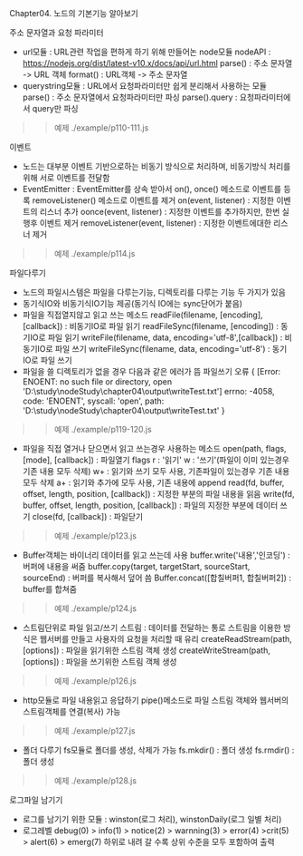 Chapter04. 노드의 기본기능 알아보기

주소 문자열과 요청 파라미터 
- url모듈 : URL관련 작업을 편하게 하기 위해 만들어논 node모듈
  nodeAPI : https://nodejs.org/dist/latest-v10.x/docs/api/url.html
  parse() : 주소 문자열 -> URL 객체
  format() : URL객체 -> 주소 문자열
- querystring모듈 : URL에서 요청파라미터만 쉽게 분리해서 사용하는 모듈
  parse() : 주소 문자열에서 요청파라미터만 파싱
  parse().query : 요청파라미터에서 query만 파싱
>> 예제 ./example/p110-111.js

이벤트
- 노드는 대부분 이벤트 기반으로하는 비동기 방식으로 처리하며, 비동기방식 처리를 위해 서로 이벤트를 전달함
- EventEmitter : 
  EventEmitter를 상속 받아서 on(), once() 메소드로 이벤트를 등록 removeListener() 메소드로 이벤트를 제거
  on(event, listener) : 지정한 이벤트의 리스너 추가
    oonce(event, listener) : 지정한 이벤트를 추가하지만, 한번 실행후 이벤트 제거
    removeListener(event, listener) : 지정한 이벤트에대한 리스너 제거
>> 예제 ./example/p114.js

파일다루기
- 노드의 파일시스템은 파일을 다루는기능, 디렉토리를 다루는 기능 두 가지가 있음
- 동기식IO와 비동기식IO기능 제공(동기식 IO에는 sync단어가 붙음)
- 파일을 직접열지않고 읽고 쓰는 메소드
  readFile(filename, [encoding],[callback]) : 비동기IO로 파일 읽기
  readFileSync(filename, [encoding]) : 동기IO로 파일 읽기
  writeFile(filename, data, encoding='utf-8',[callback]) : 비동기IO로 파일 쓰기
  writeFileSync(filename, data, encoding='utf-8') : 동기IO로 파일 쓰기
- 파일을 쓸 디렉토리가 없을 경우 다음과 같은 에러가 뜸
    파일쓰기 오류
    { [Error: ENOENT: no such file or directory, open 'D:\study\nodeStudy\chapter04\output\writeTest.txt']
    errno: -4058,
    code: 'ENOENT',
    syscall: 'open',
    path: 'D:\\study\\nodeStudy\\chapter04\\output\\writeTest.txt' }
>> 예제 ./example/p119-120.js

- 파일을 직접 열거나 닫으면서 읽고 쓰는경우 사용하는 메소드
  open(path, flags, [mode], [callback]) : 파일열기
      flags 
         r  : '읽기'
         w  : '쓰기'(파일이 이미 있는경우 기존 내용 모두 삭제)
         w+ : 읽기와 쓰기 모두 사용, 기존파일이 있는경우 기존 내용 모두 삭제
         a+ : 읽기와 추가에 모두 사용, 기존 내용에 append
  read(fd, buffer, offset, length, position, [callback]) : 지정한 부분의 파일 내용을 읽음
  write(fd, buffer, offset, length, position, [callback]) : 파일의 지정한 부분에 데이터 쓰기
  close(fd, [callback]) : 파일닫기
>> 예제 ./example/p123.js

- Buffer객체는 바이너리 데이터를 읽고 쓰는데 사용
  buffer.write('내용','인코딩') : 버퍼에 내용을 써줌
  buffer.copy(target, targetStart, sourceStart, sourceEnd) : 버퍼를 복사해서 덮어 씀
  Buffer.concat([합칠버퍼1, 합칠버퍼2]) : buffer를 합쳐줌
>> 예제 ./example/p124.js

- 스트림단위로 파일 읽고/쓰기
  스트림 : 데이터를 전달하는 통로
  스트림을 이용한 방식은 웹서버를 만들고 사용자의 요청을 처리할 때 유리
  createReadStream(path,[options])  : 파일을 읽기위한 스트림 객체 생성
  createWriteStream(path,[options]) : 파일을 쓰기위한 스트림 객체 생성
>> 예제 ./example/p126.js

- http모듈로 파일 내용읽고 응답하기
  pipe()메소드로 파일 스트림 객체와 웹서버의 스트림객체를 연결(복사) 가능
>> 예제 ./example/p127.js
  
- 폴더 다루기
  fs모듈로 폴더를 생성, 삭제가 가능
  fs.mkdir() : 폴더 생성
  fs.rmdir() : 폴더 생성
>> 예제 ./example/p128.js

로그파일 남기기
- 로그를 남기기 위한 모듈 : winston(로그 처리), winstonDaily(로그 일별 처리)
- 로그레벨
  debug(0) > info(1) > notice(2) > warnning(3) > error(4) >crit(5) > alert(6) > emerg(7)
  하위로 내려 갈 수록 상위 수준을 모두 포함하여 출력
